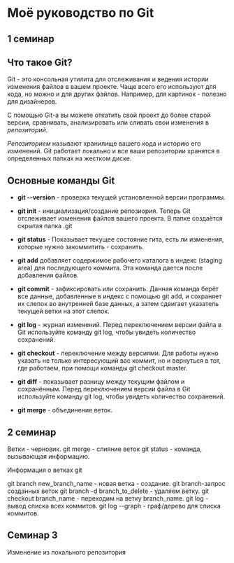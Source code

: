# Моё руководство по Git

## 1 семинар


## Что такое Git?
Git - это консольная утилита для отслеживания и ведения истории изменения файлов в вашем проекте. Чаще всего его используют для кода, но можно и для других файлов. Например, для картинок - полезно для дизайнеров.

С помощью Git-a вы можете откатить свой проект до более старой версии, сравнивать, анализировать или сливать свои изменения в *репозиторий*.

*Репозиторием* называют хранилище вашего кода и историю его изменений. Git работает локально и все ваши репозитории хранятся в определенных папках на жестком диске.

## Основные команды Git

* **git --version** - проверка текущей установленной версии программы.

* **git init** - инициализация/создание репозиория. 
Теперь Git отслеживает изменения файлов вашего проекта. В папке создаётся скрытая папка .git

* **git status** - Показывает текущее состояние гита, есть 
ли изменения, которые нужно закоммитить - сохранить.

*  **git add** добавляет содержимое рабочего каталога 
в индекс (staging area) для последующего коммита. Эта команда дается после добавления
файлов.

* **git commit** - зафиксировать или сохранить. Данная команда берёт все данные, добавленные в индекс с помощью git add, и сохраняет их
слепок во внутренней базе данных, а затем сдвигает указатель текущей ветки на этот слепок.

*  **git log** - журнал изменений. Перед переключением версии файла в Git
используйте команду git log, чтобы увидеть
количество сохранений.

* **git checkout** - переключение между версиями. Для работы нужно указать не только
интересующий вас коммит, но и вернуться 
в тот, где работаем, при помощи команды 
git checkout master.

*  **git diff** - показывает разницу между текущим файлом
и сохранённым. Перед переключением версии файла в Git
используйте команду git log, чтобы увидеть
количество сохранений.

* **git merge** - объединение веток.


 ## 2 семинар
 Ветки - черновик.
 git merge - слияние веток
git status - команда, вызывающая информацию.

Информация о ветках git

git branch new_branch_name - новая ветка - создание.
git branch-запрос созданных веток
git branch -d branch_to_delete - удаляем ветку.
git checkout branch_name - переходим на ветку branch_name.
git log - вывод списка всех коммитов.
git log --graph - граф/дерево для списка коммитов.

## Семинар 3

Изменение из локального репозитория
